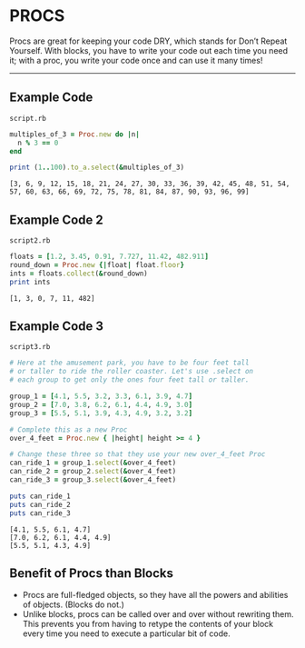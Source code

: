 # PROCS


Procs are great for keeping your code DRY, which stands for Don’t Repeat Yourself. With blocks, you have to write your code out each time you need it; with a proc, you write your code once and can use it many times!


___________________________________

## Example Code

```script.rb```

```ruby
multiples_of_3 = Proc.new do |n|
  n % 3 == 0
end

print (1..100).to_a.select(&multiples_of_3)
```
```console
[3, 6, 9, 12, 15, 18, 21, 24, 27, 30, 33, 36, 39, 42, 45, 48, 51, 54, 57, 60, 63, 66, 69, 72, 75, 78, 81, 84, 87, 90, 93, 96, 99]
```

## Example Code 2

```script2.rb```
```ruby
floats = [1.2, 3.45, 0.91, 7.727, 11.42, 482.911]
round_down = Proc.new {|float| float.floor}
ints = floats.collect(&round_down)
print ints
```
```console
[1, 3, 0, 7, 11, 482]
```

## Example Code 3
```script3.rb```
```ruby
# Here at the amusement park, you have to be four feet tall
# or taller to ride the roller coaster. Let's use .select on
# each group to get only the ones four feet tall or taller.

group_1 = [4.1, 5.5, 3.2, 3.3, 6.1, 3.9, 4.7]
group_2 = [7.0, 3.8, 6.2, 6.1, 4.4, 4.9, 3.0]
group_3 = [5.5, 5.1, 3.9, 4.3, 4.9, 3.2, 3.2]

# Complete this as a new Proc
over_4_feet = Proc.new { |height| height >= 4 }

# Change these three so that they use your new over_4_feet Proc
can_ride_1 = group_1.select(&over_4_feet)
can_ride_2 = group_2.select(&over_4_feet)
can_ride_3 = group_3.select(&over_4_feet)

puts can_ride_1
puts can_ride_2
puts can_ride_3
```
```console
[4.1, 5.5, 6.1, 4.7]
[7.0, 6.2, 6.1, 4.4, 4.9]
[5.5, 5.1, 4.3, 4.9]
```
## Benefit of Procs than Blocks

- Procs are full-fledged objects, so they have all the powers and abilities of objects. (Blocks do not.)
- Unlike blocks, procs can be called over and over without rewriting them. This prevents you from having to retype the contents of your block every time you need to execute a particular bit of code.
